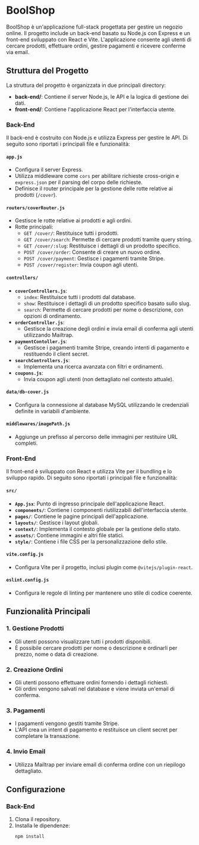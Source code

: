 # BoolShop

BoolShop è un'applicazione full-stack progettata per gestire un negozio online. Il progetto include un back-end basato su Node.js con Express e un front-end sviluppato con React e Vite. L'applicazione consente agli utenti di cercare prodotti, effettuare ordini, gestire pagamenti e ricevere conferme via email.

## Struttura del Progetto

La struttura del progetto è organizzata in due principali directory:

- **back-end/**: Contiene il server Node.js, le API e la logica di gestione dei dati.
- **front-end/**: Contiene l'applicazione React per l'interfaccia utente.

### Back-End

Il back-end è costruito con Node.js e utilizza Express per gestire le API. Di seguito sono riportati i principali file e funzionalità:

#### `app.js`

- Configura il server Express.
- Utilizza middleware come `cors` per abilitare richieste cross-origin e `express.json` per il parsing del corpo delle richieste.
- Definisce il router principale per la gestione delle rotte relative ai prodotti (`/cover`).

#### `routers/coverRouter.js`

- Gestisce le rotte relative ai prodotti e agli ordini.
- Rotte principali:
  - `GET /cover/`: Restituisce tutti i prodotti.
  - `GET /cover/search`: Permette di cercare prodotti tramite query string.
  - `GET /cover/:slug`: Restituisce i dettagli di un prodotto specifico.
  - `POST /cover/order`: Consente di creare un nuovo ordine.
  - `POST /cover/payment`: Gestisce i pagamenti tramite Stripe.
  - `POST /cover/register`: Invia coupon agli utenti.

#### `controllers/`

- **`coverControllers.js`**:
  - `index`: Restituisce tutti i prodotti dal database.
  - `show`: Restituisce i dettagli di un prodotto specifico basato sullo slug.
  - `search`: Permette di cercare prodotti per nome o descrizione, con opzioni di ordinamento.
- **`orderController.js`**:
  - Gestisce la creazione degli ordini e invia email di conferma agli utenti utilizzando Mailtrap.
- **`paymentContoller.js`**:
  - Gestisce i pagamenti tramite Stripe, creando intenti di pagamento e restituendo il client secret.
- **`searchControllers.js`**:
  - Implementa una ricerca avanzata con filtri e ordinamenti.
- **`coupons.js`**:
  - Invia coupon agli utenti (non dettagliato nel contesto attuale).

#### `data/db-cover.js`

- Configura la connessione al database MySQL utilizzando le credenziali definite in variabili d'ambiente.

#### `middlewares/imagePath.js`

- Aggiunge un prefisso al percorso delle immagini per restituire URL completi.

### Front-End

Il front-end è sviluppato con React e utilizza Vite per il bundling e lo sviluppo rapido. Di seguito sono riportati i principali file e funzionalità:

#### `src/`

- **`App.jsx`**: Punto di ingresso principale dell'applicazione React.
- **`components/`**: Contiene i componenti riutilizzabili dell'interfaccia utente.
- **`pages/`**: Contiene le pagine principali dell'applicazione.
- **`layouts/`**: Gestisce i layout globali.
- **`context/`**: Implementa il contesto globale per la gestione dello stato.
- **`assets/`**: Contiene immagini e altri file statici.
- **`style/`**: Contiene i file CSS per la personalizzazione dello stile.

#### `vite.config.js`

- Configura Vite per il progetto, inclusi plugin come `@vitejs/plugin-react`.

#### `eslint.config.js`

- Configura le regole di linting per mantenere uno stile di codice coerente.

## Funzionalità Principali

### 1. Gestione Prodotti

- Gli utenti possono visualizzare tutti i prodotti disponibili.
- È possibile cercare prodotti per nome o descrizione e ordinarli per prezzo, nome o data di creazione.

### 2. Creazione Ordini

- Gli utenti possono effettuare ordini fornendo i dettagli richiesti.
- Gli ordini vengono salvati nel database e viene inviata un'email di conferma.

### 3. Pagamenti

- I pagamenti vengono gestiti tramite Stripe.
- L'API crea un intent di pagamento e restituisce un client secret per completare la transazione.

### 4. Invio Email

- Utilizza Mailtrap per inviare email di conferma ordine con un riepilogo dettagliato.

## Configurazione

### Back-End

1. Clona il repository.
2. Installa le dipendenze:
   ```sh
   npm install
